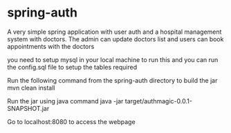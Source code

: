 # spring-auth

A very simple spring application with user auth and a hospital management system with doctors.
The admin can update doctors list and users can book appointments with the doctors

you need to setup mysql in your local machine to run this and you can run the config.sql file to setup the tables required

Run the following command from the spring-auth directory to build the jar
mvn clean install

Run the jar using java command
java -jar target/authmagic-0.0.1-SNAPSHOT.jar

Go to localhost:8080 to access the webpage
